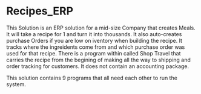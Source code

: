 # Recipes_ERP
This Solution is an ERP solution for a mid-size Company that creates Meals.  It will take a recipe for 1 and turn it into thousands.  It also auto-creates purchase Orders if you are low on iventory when building the recipe.  It tracks where the ingreidents come from and which purchase order was used for that recipe.
There is a program within called Shop Travel that carries the recipe from the begining of making all the way to shipping and order tracking for customers.
It does not contain an accounting package.  

This solution contains 9 programs that all need each other to run the system.
